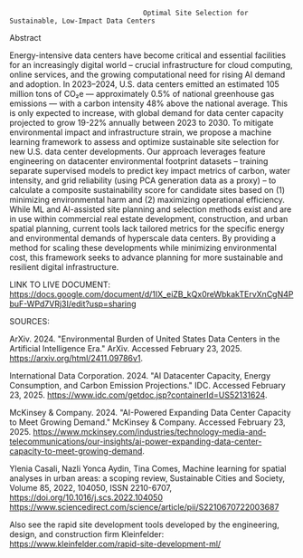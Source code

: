                                      Optimal Site Selection for Sustainable, Low-Impact Data Centers
Abstract

Energy-intensive data centers have become critical and essential facilities for an increasingly digital world – crucial infrastructure for cloud computing, online services, and the growing computational need for rising AI demand and adoption. In 2023–2024, U.S. data centers emitted an estimated 105 million tons of CO₂e — approximately 0.5% of national greenhouse gas emissions — with a carbon intensity 48% above the national average. This is only expected to increase, with global demand for data center capacity projected to grow 19-22% annually between 2023 to 2030. To mitigate environmental impact and infrastructure strain, we propose a machine learning framework to assess and optimize sustainable site selection for new U.S. data center developments. Our approach leverages feature engineering on datacenter environmental footprint datasets – training separate supervised models to predict key impact metrics of carbon, water intensity, and grid reliability (using PCA generation data as a proxy)  – to calculate a composite sustainability score for candidate sites based on (1) minimizing environmental harm and (2) maximizing operational efficiency. While ML and AI-assisted site planning and selection methods exist and are in use within commercial real estate development, construction, and urban spatial planning, current tools lack tailored metrics for the specific energy and environmental demands of hyperscale data centers. By providing a method for scaling these developments while minimizing environmental cost, this framework seeks to advance planning for more sustainable and resilient digital infrastructure.

LINK TO LIVE DOCUMENT: https://docs.google.com/document/d/1IX_eiZB_kQx0reWbkakTErvXnCgN4PbuF-WPd7VRj3I/edit?usp=sharing 

SOURCES:

ArXiv. 2024. "Environmental Burden of United States Data Centers in the Artificial Intelligence Era." ArXiv. Accessed February 23, 2025. https://arxiv.org/html/2411.09786v1.

International Data Corporation. 2024. "AI Datacenter Capacity, Energy Consumption, and Carbon Emission Projections." IDC. Accessed February 23, 2025. https://www.idc.com/getdoc.jsp?containerId=US52131624. 

McKinsey & Company. 2024. "AI-Powered Expanding Data Center Capacity to Meet Growing Demand." McKinsey & Company. Accessed February 23, 2025. https://www.mckinsey.com/industries/technology-media-and-telecommunications/our-insights/ai-power-expanding-data-center-capacity-to-meet-growing-demand. 

Ylenia Casali, Nazli Yonca Aydin, Tina Comes, Machine learning for spatial analyses in urban areas: a scoping review, Sustainable Cities and Society, Volume 85, 2022, 104050, ISSN 2210-6707,
https://doi.org/10.1016/j.scs.2022.104050 
https://www.sciencedirect.com/science/article/pii/S2210670722003687 

Also see the rapid site development tools developed by the engineering, design, and construction firm Kleinfelder: https://www.kleinfelder.com/rapid-site-development-ml/ 
